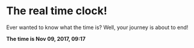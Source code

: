 # The real time clock!

Ever wanted to know what the time is? Well, your journey is about to end!

**The time is Nov 09, 2017, 09:17**